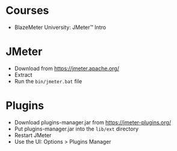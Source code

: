 # Courses

- BlazeMeter University: JMeter™ Intro

# JMeter

- Download from https://jmeter.apache.org/
- Extract
- Run the `bin/jmeter.bat` file

# Plugins

- Download plugins-manager.jar from https://jmeter-plugins.org/
- Put plugins-manager.jar into the `lib/ext` directory
- Restart JMeter
- Use the UI: Options > Plugins Manager
